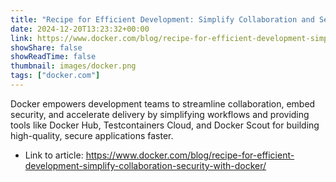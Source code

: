 ```yaml
---
title: "Recipe for Efficient Development: Simplify Collaboration and Security with Docker"
date: 2024-12-20T13:23:32+00:00
link: https://www.docker.com/blog/recipe-for-efficient-development-simplify-collaboration-security-with-docker/
showShare: false
showReadTime: false
thumbnail: images/docker.png
tags: ["docker.com"]
---
```

Docker empowers development teams to streamline collaboration, embed security, and accelerate delivery by simplifying workflows and providing tools like Docker Hub, Testcontainers Cloud, and Docker Scout for building high-quality, secure applications faster.

- Link to article: https://www.docker.com/blog/recipe-for-efficient-development-simplify-collaboration-security-with-docker/